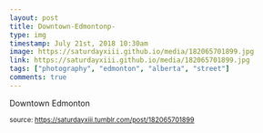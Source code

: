 ```yaml
---
layout: post
title: Downtown-Edmontonp-
type: img
timestamp: July 21st, 2018 10:30am
image: https://saturdayxiii.github.io/media/182065701899.jpg
link: https://saturdayxiii.github.io/media/182065701899.jpg
tags: ["photography", "edmonton", "alberta", "street"]
comments: true
---
```


Downtown Edmonton
 
  
<small>source: https://saturdayxiii.tumblr.com/post/182065701899</small>